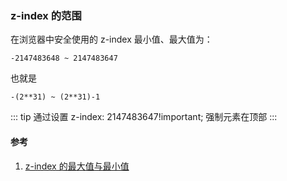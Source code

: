 ### z-index 的范围
在浏览器中安全使用的 z-index 最小值、最大值为：

`-2147483648 ~ 2147483647`

也就是

`-(2**31) ~ (2**31)-1`

::: tip
通过设置 z-index: 2147483647!important; 强制元素在顶部
:::

#### 参考
1. [z-index 的最大值与最小值](https://zzz.buzz/zh/2016/03/09/the-max-and-min-values-of-z-index/)